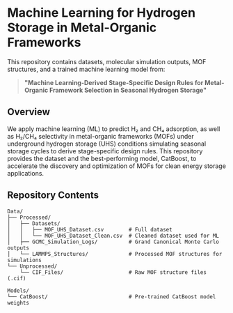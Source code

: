 # Machine Learning for Hydrogen Storage in Metal-Organic Frameworks

This repository contains datasets, molecular simulation outputs, MOF structures, and a trained machine learning model from:

> **"Machine Learning-Derived Stage-Specific Design Rules for Metal-Organic Framework Selection in Seasonal Hydrogen Storage"**  

## Overview

We apply machine learning (ML) to predict H₂ and CH₄ adsorption, as well as H₂/CH₄ selectivity in metal-organic frameworks (MOFs) under underground hydrogen storage (UHS) conditions simulating seasonal storage cycles to derive stage-specific design rules. This repository provides the dataset and the best-performing model, CatBoost, to accelerate the discovery and optimization of MOFs for clean energy storage applications.

## Repository Contents
~~~
Data/
├── Processed/                 
│   ├── Datasets/              
│   │   ├── MOF_UHS_Dataset.csv        # Full dataset
│   │   └── MOF_UHS_Dataset_Clean.csv  # Cleaned dataset used for ML
│   ├── GCMC_Simulation_Logs/          # Grand Canonical Monte Carlo outputs
│   └── LAMMPS_Structures/             # Processed MOF structures for simulations
└── Unprocessed/
    └── CIF_Files/                     # Raw MOF structure files (.cif)

Models/
└── CatBoost/                          # Pre-trained CatBoost model weights
~~~
